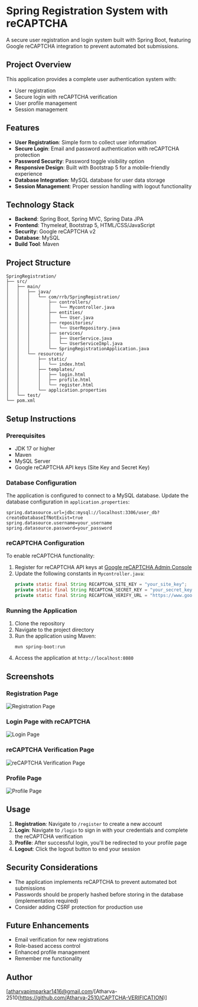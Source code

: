 # Spring Registration System with reCAPTCHA

A secure user registration and login system built with Spring Boot, featuring Google reCAPTCHA integration to prevent automated bot submissions.

## Project Overview

This application provides a complete user authentication system with:

- User registration
- Secure login with reCAPTCHA verification
- User profile management
- Session management

## Features

- **User Registration**: Simple form to collect user information
- **Secure Login**: Email and password authentication with reCAPTCHA protection
- **Password Security**: Password toggle visibility option
- **Responsive Design**: Built with Bootstrap 5 for a mobile-friendly experience
- **Database Integration**: MySQL database for user data storage
- **Session Management**: Proper session handling with logout functionality

## Technology Stack

- **Backend**: Spring Boot, Spring MVC, Spring Data JPA
- **Frontend**: Thymeleaf, Bootstrap 5, HTML/CSS/JavaScript
- **Security**: Google reCAPTCHA v2
- **Database**: MySQL
- **Build Tool**: Maven

## Project Structure

```
SpringRegistration/
├── src/
│   ├── main/
│   │   ├── java/
│   │   │   └── com/rrb/SpringRegistration/
│   │   │       ├── controllers/
│   │   │       │   └── Mycontroller.java
│   │   │       ├── entities/
│   │   │       │   └── User.java
│   │   │       ├── repositories/
│   │   │       │   └── UserRepository.java
│   │   │       ├── services/
│   │   │       │   ├── UserService.java
│   │   │       │   └── UserServiceImpl.java
│   │   │       └── SpringRegistrationApplication.java
│   │   └── resources/
│   │       ├── static/
│   │       │   └── index.html
│   │       ├── templates/
│   │       │   ├── login.html
│   │       │   ├── profile.html
│   │       │   └── register.html
│   │       └── application.properties
│   └── test/
└── pom.xml
```

## Setup Instructions

### Prerequisites

- JDK 17 or higher
- Maven
- MySQL Server
- Google reCAPTCHA API keys (Site Key and Secret Key)

### Database Configuration

The application is configured to connect to a MySQL database. Update the database configuration in `application.properties`:

```properties
spring.datasource.url=jdbc:mysql://localhost:3306/user_db?createDatabaseIfNotExist=true
spring.datasource.username=your_username
spring.datasource.password=your_password
```

### reCAPTCHA Configuration

To enable reCAPTCHA functionality:

1. Register for reCAPTCHA API keys at [Google reCAPTCHA Admin Console](https://www.google.com/recaptcha/admin)
2. Update the following constants in `Mycontroller.java`:
   ```java
   private static final String RECAPTCHA_SITE_KEY = "your_site_key";
   private static final String RECAPTCHA_SECRET_KEY = "your_secret_key";
   private static final String RECAPTCHA_VERIFY_URL = "https://www.google.com/recaptcha/api/siteverify";
   ```

### Running the Application

1. Clone the repository
2. Navigate to the project directory
3. Run the application using Maven:
   ```
   mvn spring-boot:run
   ```
4. Access the application at `http://localhost:8080`

## Screenshots

### Registration Page
![Registration Page](img/Register.png)

### Login Page with reCAPTCHA
![Login Page](img/Login.png)


### reCAPTCHA Verification Page
![reCAPTCHA Verification Page](img/Verification.png)

### Profile Page
![Profile Page](img/Home.png)


## Usage

1. **Registration**: Navigate to `/register` to create a new account
2. **Login**: Navigate to `/login` to sign in with your credentials and complete the reCAPTCHA verification
3. **Profile**: After successful login, you'll be redirected to your profile page
4. **Logout**: Click the logout button to end your session

## Security Considerations

- The application implements reCAPTCHA to prevent automated bot submissions
- Passwords should be properly hashed before storing in the database (implementation required)
- Consider adding CSRF protection for production use

## Future Enhancements

- Email verification for new registrations
- Role-based access control
- Enhanced profile management
- Remember me functionality


## Author

[atharvapimparkar1416@gmail.com/[Atharva-2510(https://github.com/Atharva-2510/CAPTCHA-VERIFICATION)]